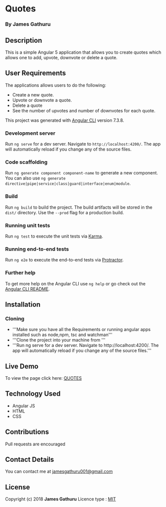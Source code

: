 # Quotes

### By James Gathuru

## Description
This is a simple Angular 5 application that allows you to create quotes which allows one to add, upvote, downvote or delete a quote.

## User Requirements
The applications allows users to do the following:

+ Create a new quote.
+ Upvote or downvote a quote.
+ Delete a quote
+ See the number of upvotes and number of downvotes for each quote.


This project was generated with [Angular CLI](https://github.com/angular/angular-cli) version 7.3.8.

### Development server

Run `ng serve` for a dev server. Navigate to `http://localhost:4200/`. The app will automatically reload if you change any of the source files.

### Code scaffolding

Run `ng generate component component-name` to generate a new component. You can also use `ng generate directive|pipe|service|class|guard|interface|enum|module`.

### Build

Run `ng build` to build the project. The build artifacts will be stored in the `dist/` directory. Use the `--prod` flag for a production build.

### Running unit tests

Run `ng test` to execute the unit tests via [Karma](https://karma-runner.github.io).

### Running end-to-end tests

Run `ng e2e` to execute the end-to-end tests via [Protractor](http://www.protractortest.org/).

### Further help

To get more help on the Angular CLI use `ng help` or go check out the [Angular CLI README](https://github.com/angular/angular-cli/blob/master/README.md).



## Installation
### Cloning
+ '''Make sure you have all the Requirements or running angular apps installed such as node,npm, tsc and watchman'''
+ '''Clone the project into your machine from  '''
+ '''Run ng serve for a dev server. Navigate to http://localhost:4200/. The app will automatically reload if you change any of the source files.'''


## Live Demo
To view the page click here: [QUOTES]()

## Technology Used
+ Angular JS
+ HTML 
+ CSS

## Contributions 
Pull requests are encouraged

## Contact Details
You can contact me at jamesgathuru001@gmail.com

## License

Copyright (c) 2018 **James Gathuru**
Licence type : [MIT](https://opensource.org/licenses/MIT)
